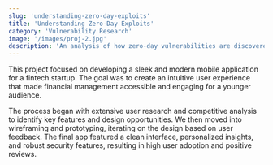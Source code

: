 ```yaml
---
slug: 'understanding-zero-day-exploits'
title: 'Understanding Zero-Day Exploits'
category: 'Vulnerability Research'
image: '/images/proj-2.jpg'
description: 'An analysis of how zero-day vulnerabilities are discovered, exploited, and mitigated in the real world.'
---
```


This project focused on developing a sleek and modern mobile application for a fintech startup. The goal was to create an intuitive user experience that made financial management accessible and engaging for a younger audience.

The process began with extensive user research and competitive analysis to identify key features and design opportunities. We then moved into wireframing and prototyping, iterating on the design based on user feedback. The final app featured a clean interface, personalized insights, and robust security features, resulting in high user adoption and positive reviews. 
